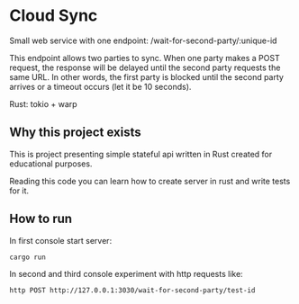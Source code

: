# Cloud Sync

Small web service with one endpoint: /wait-for-second-party/:unique-id

This endpoint allows two parties to sync.
When one party makes a POST request, the response will be delayed until the second party requests the same URL. In other
words, the first party is blocked until the second party arrives or a timeout occurs (let it be 10 seconds).

Rust: tokio + warp

## Why this project exists

This is project presenting simple stateful api written in Rust created for educational purposes.

Reading this code you can learn how to create server in rust and write tests for it.

## How to run

In first console start server:

```
cargo run
```

In second and third console experiment with http requests like:

```
http POST http://127.0.0.1:3030/wait-for-second-party/test-id
```
